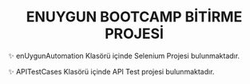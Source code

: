 <h1 align="center"> ENUYGUN BOOTCAMP BİTİRME PROJESİ</h1>

✨ enUygunAutomation Klasörü içinde Selenium Projesi bulunmaktadır.

✨ APITestCases Klasörü içinde API Test projesi bulunmaktadır.
